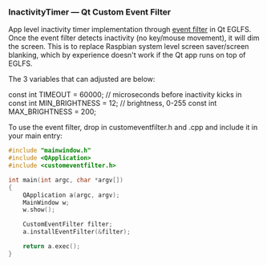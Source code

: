 ###  InactivityTimer — Qt Custom Event Filter

App level inactivity timer implementation through [event filter](http://doc.qt.io/qt-5/eventsandfilters.html) in Qt EGLFS. Once the event filter detects inactivity (no key/mouse movement), it will dim the screen. This is to replace Raspbian system level screen saver/screen blanking, which by experience doesn't work if the Qt app runs on top of EGLFS.

The 3 variables that can adjusted are below:

const int TIMEOUT           = 60000; // microseconds before inactivity kicks in
const int MIN_BRIGHTNESS    = 12;  // brightness, 0-255
const int MAX_BRIGHTNESS    = 200;

To use the event filter, drop in customeventfilter.h and .cpp and include it in your main entry:

```c++
#include "mainwindow.h"
#include <QApplication>
#include <customeventfilter.h>

int main(int argc, char *argv[])
{
    QApplication a(argc, argv);
    MainWindow w;
    w.show();

    CustomEventFilter filter;
    a.installEventFilter(&filter);

    return a.exec();
}
```